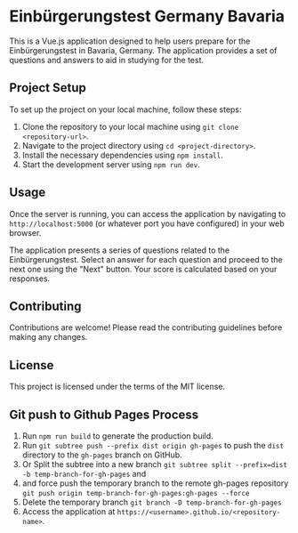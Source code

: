 # Einbürgerungstest Germany Bavaria

This is a Vue.js application designed to help users prepare for the Einbürgerungstest in Bavaria, Germany. The application provides a set of questions and answers to aid in studying for the test.

## Project Setup

To set up the project on your local machine, follow these steps:

1. Clone the repository to your local machine using `git clone <repository-url>`.
2. Navigate to the project directory using `cd <project-directory>`.
3. Install the necessary dependencies using `npm install`.
4. Start the development server using `npm run dev`.

## Usage

Once the server is running, you can access the application by navigating to `http://localhost:5000` (or whatever port you have configured) in your web browser.

The application presents a series of questions related to the Einbürgerungstest. Select an answer for each question and proceed to the next one using the "Next" button. Your score is calculated based on your responses.

## Contributing

Contributions are welcome! Please read the contributing guidelines before making any changes.

## License

This project is licensed under the terms of the MIT license.

## Git push to Github Pages Process

1. Run `npm run build` to generate the production build.
2. Run `git subtree push --prefix dist origin gh-pages` to push the `dist` directory to the `gh-pages` branch on GitHub.
3. Or Split the subtree into a new branch `git subtree split --prefix=dist -b temp-branch-for-gh-pages` and 
4. and force push the temporary branch to the remote gh-pages repository `git push origin temp-branch-for-gh-pages:gh-pages --force`
5. Delete the temporary branch `git branch -D temp-branch-for-gh-pages`
6. Access the application at `https://<username>.github.io/<repository-name>`.

